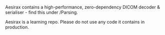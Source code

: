 Aesirax contains a high-performance, zero-dependency DICOM decoder & serialiser - find this under /Parsing.

Aesirax is a learning repo. Please do not use any code it contains in production. 


